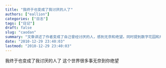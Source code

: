 ```yaml
---
title: "我终于也变成了我讨厌的人了"
authors: ["eallion"]
categories: ["日志"]
tags: ["日记"]
draft: false
slug: "caodan"
summary: "文章讲述了作者变成了自己曾经讨厌的人，感到无奈和绝望。同时提到数字花园和用爱发电等内容。"
date: "2010-12-29 23:40:03"
lastmod: "2010-12-29 23:40:03"
---
```


我终于也变成了我讨厌的人了
这个世界很多事无奈到你绝望

